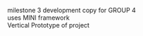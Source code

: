 milestone 3 development copy for GROUP 4 <br/>
uses MINI framework <br/>
Vertical Prototype of project <br/>
